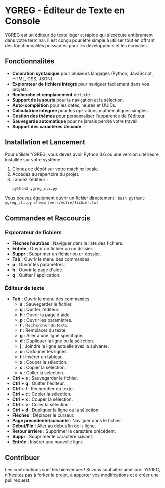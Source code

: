 # YGREG - Éditeur de Texte en Console

YGREG est un éditeur de texte léger et rapide qui s'exécute entièrement dans votre terminal. Il est conçu pour être simple à utiliser tout en offrant des fonctionnalités puissantes pour les développeurs et les écrivains.

## Fonctionnalités

*   **Coloration syntaxique** pour plusieurs langages (Python, JavaScript, HTML, CSS, JSON).
*   **Explorateur de fichiers intégré** pour naviguer facilement dans vos projets.
*   **Recherche et remplacement** de texte.
*   **Support de la souris** pour la navigation et la sélection.
*   **Auto-complétion** pour les dates, heures et UUIDs.
*   **Calculatrice intégrée** pour les opérations mathématiques simples.
*   **Gestion des thèmes** pour personnaliser l'apparence de l'éditeur.
*   **Sauvegarde automatique** pour ne jamais perdre votre travail.
*   **Support des caractères Unicode**.

## Installation et Lancement

Pour utiliser YGREG, vous devez avoir Python 3.6 ou une version ultérieure installée sur votre système.

1.  Clonez ce dépôt sur votre machine locale.
2.  Accédez au répertoire du projet.
3.  Lancez l'éditeur :
    ```bash
    python3 ygreg_cli.py
    ```
Vous pouvez également ouvrir un fichier directement :
    ```bash
    python3 ygreg_cli.py chemin/vers/votre/fichier.txt
    ```

## Commandes et Raccourcis

### Explorateur de fichiers

*   **Flèches haut/bas** : Naviguer dans la liste des fichiers.
*   **Entrée** : Ouvrir un fichier ou un dossier.
*   **Suppr** : Supprimer un fichier ou un dossier.
*   **Tab** : Ouvrir le menu des commandes.
*   **p** : Ouvrir les paramètres.
*   **h** : Ouvrir la page d'aide.
*   **q** : Quitter l'application.

### Éditeur de texte

*   **Tab** : Ouvrir le menu des commandes.
    *   **s** : Sauvegarder le fichier.
    *   **q** : Quitter l'éditeur.
    *   **h** : Ouvrir la page d'aide.
    *   **p** : Ouvrir les paramètres.
    *   **f** : Rechercher du texte.
    *   **r** : Remplacer du texte.
    *   **g** : Aller à une ligne spécifique.
    *   **d** : Dupliquer la ligne ou la sélection.
    *   **j** : Joindre la ligne actuelle avec la suivante.
    *   **o** : Ordonner les lignes.
    *   **t** : Insérer un tableau.
    *   **x** : Couper la sélection.
    *   **c** : Copier la sélection.
    *   **v** : Coller la sélection.
*   **Ctrl + s** : Sauvegarder le fichier.
*   **Ctrl + q** : Quitter l'éditeur.
*   **Ctrl + f** : Rechercher du texte.
*   **Ctrl + c** : Copier la sélection.
*   **Ctrl + x** : Couper la sélection.
*   **Ctrl + v** : Coller la sélection.
*   **Ctrl + d** : Dupliquer la ligne ou la sélection.
*   **Flèches** : Déplacer le curseur.
*   **Page précédente/suivante** : Naviguer dans le fichier.
*   **Début/Fin** : Aller au début/fin de la ligne.
*   **Retour arrière** : Supprimer le caractère précédent.
*   **Suppr** : Supprimer le caractère suivant.
*   **Entrée** : Insérer une nouvelle ligne.

## Contribuer

Les contributions sont les bienvenues ! Si vous souhaitez améliorer YGREG, n'hésitez pas à forker le projet, à apporter vos modifications et à créer une pull request.